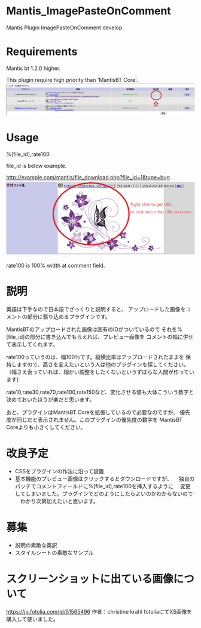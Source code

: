 # Mantis_ImagePasteOnComment
Mantis Plugin ImagePasteOnComment develop.

# Requirements
Mantis bt 1.2.0 higher.

This plugin require high priority than 'MantisBT Core'.
![priority](Screenshots/ImagePasteOnComment.sc01.png)

# Usage
%[file_id],rate100

file_id is below example.

http://example.com/mantis/file_download.php?file_id=1&type=bug
![file id](Screenshots/ImagePasteOnComment.sc02.png)

rate100 is 100% width at comment field.

# 説明
英語は下手なので日本語でざっくりと説明すると、
アップロードした画像をコメントの部分に張り込めるプラグインです。

MantisBTのアップロードされた画像は固有のIDがついているので
それを%[file_id]の部分に書き込んでもらえれば、プレビュー画像を
コメントの幅に併せて表示してくれます。

rate100っていうのは、幅100％です。縦横比率はアップロードされたままを
保持しますので、高さを変えたいという人は他のプラグインを探してください。
（幅さえ合っていれば、細かい調整をしたくないというずぼらな人間が作っています)

rate10,rate30,rate70,rate100,rate150など、変化させる値も大体こういう数字と
決めておいたほうが楽だと思います。

あと、プラグインはMantisBT Coreを拡張しているので必要なのですが、
優先度が同じだと表示されません。このプラグインの優先度の数字を
MantisBT Coreよりも小さくしてください。

# 改良予定
- CSSをプラグインの作法に沿って設置
- 基本機能のプレビュー画像はクリックするとダウンロードですが、
　独自のパッチでコメントフィールドに%[file_id],rate100を挿入するように
　変更してしまいました。プラグインでどのようにしたらよいのかわからないので
　わかり次第加えたいと思います。

# 募集
- 説明の素敵な英訳
- スタイルシートの素敵なサンプル

# スクリーンショットに出ている画像について
https://jp.fotolia.com/id/51565496
作者：christine krahl
fotoliaにてXS画像を購入して使いました。
